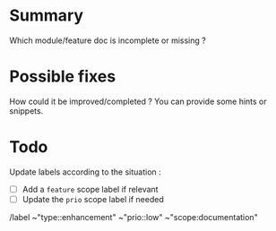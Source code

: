 # Summary

Which module/feature doc is incomplete or missing ?

# Possible fixes

How could it be improved/completed ? You can provide some hints or snippets.

# Todo

Update labels according to the situation :

 - [ ] Add a `feature` scope label if relevant
 - [ ] Update the `prio` scope label if needed

/label ~"type::enhancement" ~"prio::low" ~"scope:documentation"
